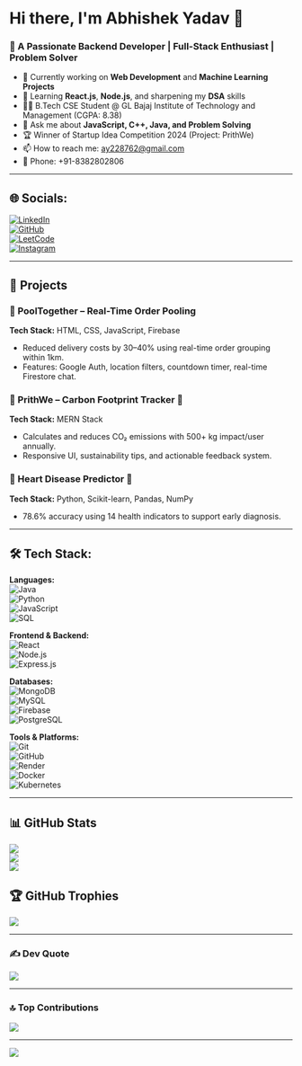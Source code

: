 # Hi there, I'm Abhishek Yadav 👋  
### 🚀 A Passionate Backend Developer | Full-Stack Enthusiast | Problem Solver  

- 🔭 Currently working on **Web Development** and **Machine Learning Projects**
- 🌱 Learning **React.js**, **Node.js**, and sharpening my **DSA** skills
- 👨‍🎓 B.Tech CSE Student @ GL Bajaj Institute of Technology and Management (CGPA: 8.38)
- 💬 Ask me about **JavaScript, C++, Java, and Problem Solving**
- 🏆 Winner of Startup Idea Competition 2024 (Project: PrithWe)
- 📫 How to reach me: [ay228762@gmail.com](mailto:ay228762@gmail.com)  
- 📱 Phone: +91-8382802806  

---

## 🌐 Socials:
[![LinkedIn](https://img.shields.io/badge/LinkedIn-%230077B5.svg?logo=linkedin&logoColor=white)](https://www.linkedin.com/in/abhishek-yadav-850833259/)  
[![GitHub](https://img.shields.io/badge/github-%23121011.svg?style=flat&logo=github&logoColor=white)](https://github.com/Abhishekcsds)  
[![LeetCode](https://img.shields.io/badge/LeetCode-%2300f.svg?style=flat&logo=LeetCode&logoColor=white)](https://leetcode.com/)  
[![Instagram](https://img.shields.io/badge/Instagram-%23E4405F.svg?logo=Instagram&logoColor=white)](https://instagram.com/abhishekyadav_174)

---

## 💼 Projects

### 🔹 PoolTogether – Real-Time Order Pooling  
**Tech Stack:** HTML, CSS, JavaScript, Firebase  
- Reduced delivery costs by 30–40% using real-time order grouping within 1km.  
- Features: Google Auth, location filters, countdown timer, real-time Firestore chat.  

### 🔹 PrithWe – Carbon Footprint Tracker 🌱  
**Tech Stack:** MERN Stack  
- Calculates and reduces CO₂ emissions with 500+ kg impact/user annually.  
- Responsive UI, sustainability tips, and actionable feedback system.  

### 🔹 Heart Disease Predictor 💓  
**Tech Stack:** Python, Scikit-learn, Pandas, NumPy  
- 78.6% accuracy using 14 health indicators to support early diagnosis.

---
## 🛠️ Tech Stack:
**Languages:**  
![Java](https://img.shields.io/badge/Java-%23ED8B00.svg?style=for-the-badge&logo=java&logoColor=white)  
![Python](https://img.shields.io/badge/python-%233776AB.svg?style=for-the-badge&logo=python&logoColor=white)  
![JavaScript](https://img.shields.io/badge/javascript-%23F7DF1E.svg?style=for-the-badge&logo=javascript&logoColor=black)  
![SQL](https://img.shields.io/badge/SQL-%2300f.svg?style=for-the-badge&logo=mysql&logoColor=white)

**Frontend & Backend:**  
![React](https://img.shields.io/badge/react-%2361DAFB.svg?style=for-the-badge&logo=react&logoColor=black)  
![Node.js](https://img.shields.io/badge/node.js-339933.svg?style=for-the-badge&logo=nodedotjs&logoColor=white)  
![Express.js](https://img.shields.io/badge/express.js-%23404d59.svg?style=for-the-badge&logo=express&logoColor=white)

**Databases:**  
![MongoDB](https://img.shields.io/badge/mongodb-%234ea94b.svg?style=for-the-badge&logo=mongodb&logoColor=white)  
![MySQL](https://img.shields.io/badge/mysql-00758F.svg?style=for-the-badge&logo=mysql&logoColor=white)  
![Firebase](https://img.shields.io/badge/firebase-FFCA28.svg?style=for-the-badge&logo=firebase&logoColor=black)  
![PostgreSQL](https://img.shields.io/badge/postgresql-316192.svg?style=for-the-badge&logo=postgresql&logoColor=white)

**Tools & Platforms:**  
![Git](https://img.shields.io/badge/git-F05032.svg?style=for-the-badge&logo=git&logoColor=white)  
![GitHub](https://img.shields.io/badge/github-%23121011.svg?style=for-the-badge&logo=github&logoColor=white)  
![Render](https://img.shields.io/badge/render-46E3B7.svg?style=for-the-badge&logo=render&logoColor=black)  
![Docker](https://img.shields.io/badge/docker-%230db7ed.svg?style=for-the-badge&logo=docker&logoColor=white)  
![Kubernetes](https://img.shields.io/badge/kubernetes-%23326ce5.svg?style=for-the-badge&logo=kubernetes&logoColor=white)

---

## 📊 GitHub Stats
![](https://github-readme-stats.vercel.app/api?username=Abhishekcsds&theme=radical&hide_border=false&include_all_commits=true&count_private=false)  
![](https://github-readme-streak-stats.herokuapp.com/?user=Abhishekcsds&theme=radical&hide_border=false)  
![](https://github-readme-stats.vercel.app/api/top-langs/?username=Abhishekcsds&theme=radical&hide_border=false&layout=compact)

## 🏆 GitHub Trophies
![](https://github-profile-trophy.vercel.app/?username=Abhishekcsds&theme=radical&no-frame=false&no-bg=true)

---

### ✍️ Dev Quote
![](https://quotes-github-readme.vercel.app/api?type=horizontal&theme=radical)

---

### 🔝 Top Contributions
![](https://github-contributor-stats.vercel.app/api?username=Abhishekcsds&limit=5&theme=radical&combine_all_yearly_contributions=true)

---

[![](https://visitcount.itsvg.in/api?id=Abhishekcsds&icon=0&color=0)](https://visitcount.itsvg.in)

<!-- Proudly created with GPRM ( https://gprm.itsvg.in ) -->
